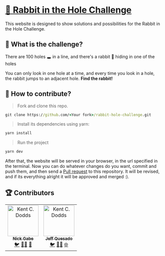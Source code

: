# [🐰 Rabbit in the Hole Challenge](https://rabbit-hole-challenge.vercel.app)
This website is designed to show solutions and possibilities for the Rabbit in the Hole Challenge.

## 📜 What is the challenge?
There are 100 holes 🕳️ in a line, and there's a rabbit 🐰 hiding in one of the holes

You can only look in one hole at a time, and every time you look in a hole, the rabbit jumps to an adjacent hole. **Find the rabbit!**

## 🎉 How to contribute?
> Fork and clone this repo.
```cmd
git clone https://github.com/<Your fork>/rabbit-hole-challenge.git
```

> Install its dependencies using yarn:
```cmd
yarn install
```

> Run the project
```cmd
yarn dev
```

After that, the website will be served in your browser, in the url specified in the terminal.
Now you can do whatever changes do you want, commit and push them, and then send a [Pull request](https://github.com/Nick-Gabe/rabbit-hole-challenge/compare) to this repository. It will be revised, and if its everything alright it will be approved and merged :).

## 🏆 Contributors
<table>
  <tbody>
    <tr>
      <td align="center">
        <a href="https://github.com/Nick-Gabe">
          <img src="https://avatars.githubusercontent.com/u/42651514?v=4" width="100px;" alt="Kent C. Dodds"/>
            <br />
          <sub><b>Nick Gabe</b></sub>
        </a>
        <br />
        <a href="https://twitter.com/MyNickIsNick_" title="Twitter">🐦</a>
        <a href="https://github.com/Nick-Gabe_" title="GitHub">🐱‍💻</a>
        <a href="https://www.linkedin.com/in/nicolas-gabriel/" title="Linkedin">🤵</a>
      </td>
      <td align="center">
        <a href="https://twitter.com/JeffQuesado">
          <img src="https://avatars.githubusercontent.com/u/6178379?v=4" width="100px;" alt="Kent C. Dodds"/>
            <br />
          <sub><b>Jeff Quesado</b></sub>
        </a>
        <br />
        <a href="https://twitter.com/JeffQuesado" title="Twitter">🐦</a>
        <a href="https://github.com/jeffque" title="GitHub">🐱‍💻</a>
        <a href="https://computaria.gitlab.io/blog/" title="Website">🌐</a>
      </td>
    </tr>
  </tbody>
</table>